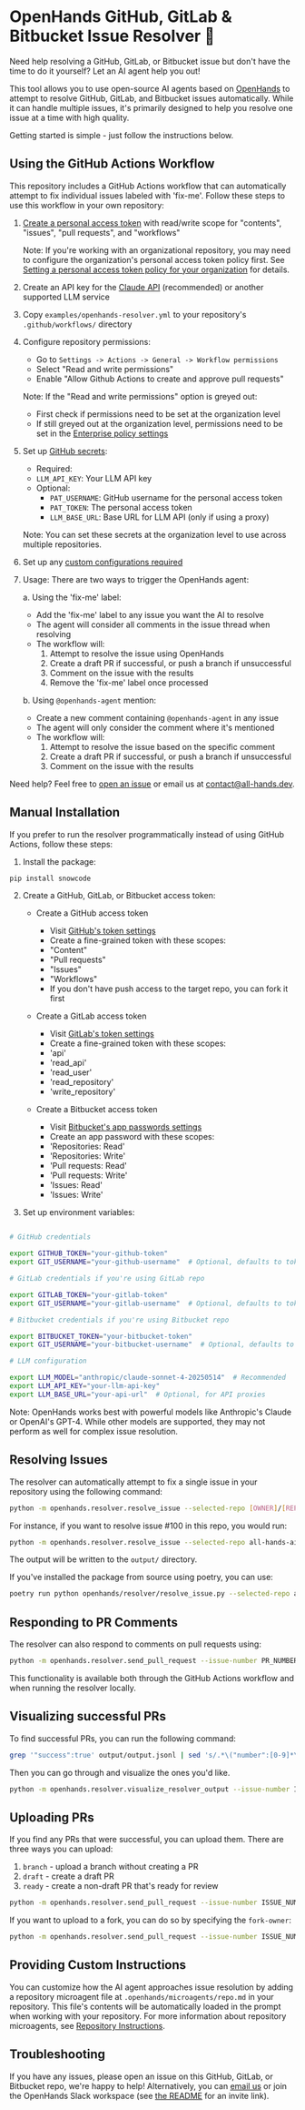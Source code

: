 # OpenHands GitHub, GitLab & Bitbucket Issue Resolver 🙌

Need help resolving a GitHub, GitLab, or Bitbucket issue but don't have the time to do it yourself? Let an AI agent help you out!

This tool allows you to use open-source AI agents based on [OpenHands](https://github.com/all-hands-ai/openhands)
to attempt to resolve GitHub, GitLab, and Bitbucket issues automatically. While it can handle multiple issues, it's primarily designed
to help you resolve one issue at a time with high quality.

Getting started is simple - just follow the instructions below.

## Using the GitHub Actions Workflow

This repository includes a GitHub Actions workflow that can automatically attempt to fix individual issues labeled with 'fix-me'.
Follow these steps to use this workflow in your own repository:

1. [Create a personal access token](https://github.com/settings/tokens?type=beta) with read/write scope for "contents", "issues", "pull requests", and "workflows"

   Note: If you're working with an organizational repository, you may need to configure the organization's personal access token policy first. See [Setting a personal access token policy for your organization](https://docs.github.com/en/organizations/managing-programmatic-access-to-your-organization/setting-a-personal-access-token-policy-for-your-organization) for details.

2. Create an API key for the [Claude API](https://www.anthropic.com/api) (recommended) or another supported LLM service

3. Copy `examples/openhands-resolver.yml` to your repository's `.github/workflows/` directory

4. Configure repository permissions:

   - Go to `Settings -> Actions -> General -> Workflow permissions`
   - Select "Read and write permissions"
   - Enable "Allow Github Actions to create and approve pull requests"

   Note: If the "Read and write permissions" option is greyed out:

   - First check if permissions need to be set at the organization level
   - If still greyed out at the organization level, permissions need to be set in the [Enterprise policy settings](https://docs.github.com/en/enterprise-cloud@latest/admin/enforcing-policies/enforcing-policies-for-your-enterprise/enforcing-policies-for-github-actions-in-your-enterprise#enforcing-a-policy-for-workflow-permissions-in-your-enterprise)

5. Set up [GitHub secrets](https://docs.github.com/en/actions/security-for-github-actions/security-guides/using-secrets-in-github-actions):

   - Required:
   - `LLM_API_KEY`: Your LLM API key
   - Optional:
     - `PAT_USERNAME`: GitHub username for the personal access token
     - `PAT_TOKEN`: The personal access token
     - `LLM_BASE_URL`: Base URL for LLM API (only if using a proxy)

   Note: You can set these secrets at the organization level to use across multiple repositories.

6. Set up any [custom configurations required](https://docs.all-hands.dev/usage/how-to/github-action#custom-configurations)

7. Usage:
   There are two ways to trigger the OpenHands agent:

   a. Using the 'fix-me' label:

   - Add the 'fix-me' label to any issue you want the AI to resolve
   - The agent will consider all comments in the issue thread when resolving
   - The workflow will:
     1. Attempt to resolve the issue using OpenHands
     2. Create a draft PR if successful, or push a branch if unsuccessful
     3. Comment on the issue with the results
     4. Remove the 'fix-me' label once processed

   b. Using `@openhands-agent` mention:

   - Create a new comment containing `@openhands-agent` in any issue
   - The agent will only consider the comment where it's mentioned
   - The workflow will:
     1. Attempt to resolve the issue based on the specific comment
     2. Create a draft PR if successful, or push a branch if unsuccessful
     3. Comment on the issue with the results

Need help? Feel free to [open an issue](https://github.com/all-hands-ai/openhands/issues) or email us at [contact@all-hands.dev](mailto:contact@all-hands.dev).

## Manual Installation

If you prefer to run the resolver programmatically instead of using GitHub Actions, follow these steps:

1. Install the package:

```bash
pip install snowcode
```

2. Create a GitHub, GitLab, or Bitbucket access token:

   - Create a GitHub access token

     - Visit [GitHub's token settings](https://github.com/settings/personal-access-tokens/new)
     - Create a fine-grained token with these scopes:
     - "Content"
     - "Pull requests"
     - "Issues"
     - "Workflows"
     - If you don't have push access to the target repo, you can fork it first

   - Create a GitLab access token

     - Visit [GitLab's token settings](https://gitlab.com/-/user_settings/personal_access_tokens)
     - Create a fine-grained token with these scopes:
     - 'api'
     - 'read_api'
     - 'read_user'
     - 'read_repository'
     - 'write_repository'

   - Create a Bitbucket access token
     - Visit [Bitbucket's app passwords settings](https://bitbucket.org/account/settings/app-passwords/)
     - Create an app password with these scopes:
     - 'Repositories: Read'
     - 'Repositories: Write'
     - 'Pull requests: Read'
     - 'Pull requests: Write'
     - 'Issues: Read'
     - 'Issues: Write'

3. Set up environment variables:

```bash

# GitHub credentials

export GITHUB_TOKEN="your-github-token"
export GIT_USERNAME="your-github-username"  # Optional, defaults to token owner

# GitLab credentials if you're using GitLab repo

export GITLAB_TOKEN="your-gitlab-token"
export GIT_USERNAME="your-gitlab-username"  # Optional, defaults to token owner

# Bitbucket credentials if you're using Bitbucket repo

export BITBUCKET_TOKEN="your-bitbucket-token"
export GIT_USERNAME="your-bitbucket-username"  # Optional, defaults to token owner

# LLM configuration

export LLM_MODEL="anthropic/claude-sonnet-4-20250514"  # Recommended
export LLM_API_KEY="your-llm-api-key"
export LLM_BASE_URL="your-api-url"  # Optional, for API proxies
```

Note: OpenHands works best with powerful models like Anthropic's Claude or OpenAI's GPT-4. While other models are supported, they may not perform as well for complex issue resolution.

## Resolving Issues

The resolver can automatically attempt to fix a single issue in your repository using the following command:

```bash
python -m openhands.resolver.resolve_issue --selected-repo [OWNER]/[REPO] --issue-number [NUMBER]
```

For instance, if you want to resolve issue #100 in this repo, you would run:

```bash
python -m openhands.resolver.resolve_issue --selected-repo all-hands-ai/openhands --issue-number 100
```

The output will be written to the `output/` directory.

If you've installed the package from source using poetry, you can use:

```bash
poetry run python openhands/resolver/resolve_issue.py --selected-repo all-hands-ai/openhands --issue-number 100
```

## Responding to PR Comments

The resolver can also respond to comments on pull requests using:

```bash
python -m openhands.resolver.send_pull_request --issue-number PR_NUMBER --issue-type pr
```

This functionality is available both through the GitHub Actions workflow and when running the resolver locally.

## Visualizing successful PRs

To find successful PRs, you can run the following command:

```bash
grep '"success":true' output/output.jsonl | sed 's/.*\("number":[0-9]*\).*/\1/g'
```

Then you can go through and visualize the ones you'd like.

```bash
python -m openhands.resolver.visualize_resolver_output --issue-number ISSUE_NUMBER --vis-method json
```

## Uploading PRs

If you find any PRs that were successful, you can upload them.
There are three ways you can upload:

1. `branch` - upload a branch without creating a PR
2. `draft` - create a draft PR
3. `ready` - create a non-draft PR that's ready for review

```bash
python -m openhands.resolver.send_pull_request --issue-number ISSUE_NUMBER --username YOUR_GIT_USERNAME --pr-type draft
```

If you want to upload to a fork, you can do so by specifying the `fork-owner`:

```bash
python -m openhands.resolver.send_pull_request --issue-number ISSUE_NUMBER --username YOUR_GIT_USERNAME --pr-type draft --fork-owner YOUR_GIT_USERNAME
```

## Providing Custom Instructions

You can customize how the AI agent approaches issue resolution by adding a repository microagent file at `.openhands/microagents/repo.md` in your repository. This file's contents will be automatically loaded in the prompt when working with your repository. For more information about repository microagents, see [Repository Instructions](https://github.com/All-Hands-AI/OpenHands/tree/main/microagents#2-repository-instructions-private).

## Troubleshooting

If you have any issues, please open an issue on this GitHub, GitLab, or Bitbucket repo, we're happy to help!
Alternatively, you can [email us](mailto:contact@all-hands.dev) or join the OpenHands Slack workspace (see [the README](/README.md) for an invite link).
